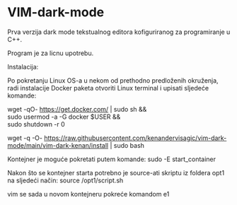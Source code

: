 # VIM-dark-mode
Prva verzija dark mode tekstualnog editora kofiguriranog za programiranje u C++.

Program je za licnu upotrebu.

Instalacija:

Po pokretanju Linux OS-a u nekom od prethodno predloženih okruženja, radi instalacije Docker paketa otvoriti Linux terminal i upisati sljedeće komande:

wget -qO- https://get.docker.com/ | sudo sh && \
sudo usermod -a -G docker $USER && \
sudo shutdown -r 0



wget -q -O- https://raw.githubusercontent.com/kenandervisagic/vim-dark-mode/main/vim-dark-kenan/install | sudo bash

Kontejner je moguće pokretati putem komande:
sudo -E start_container


Nakon što se kontejner starta potrebno je source-ati skriptu iz foldera opt1 na sljedeći način:
source /opt1/script.sh

vim se sada u novom kontejneru pokreće komandom e1



